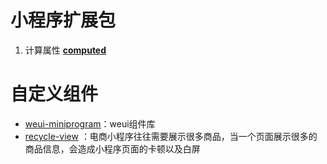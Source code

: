 # 小程序扩展包

1. 计算属性 [**computed**](https://github.com/wechat-miniprogram/computed)

# 自定义组件

- [weui-miniprogram](https://github.com/wechat-miniprogram/weui-miniprogram)：weui组件库
- [recycle-view](https://github.com/wechat-miniprogram/recycle-view) ：电商小程序往往需要展示很多商品，当一个页面展示很多的商品信息，会造成小程序页面的卡顿以及白屏


